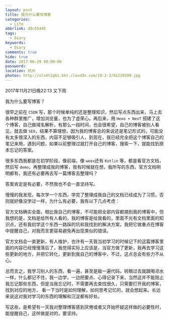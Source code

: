 ```yaml
---
layout: post
title: 我为什么要写博客
categories:
  - Life
abbrlink: d8c55445
tags:
  - Diary
keywords:
  - Diary
comments: true
hide: true
date: 2017-06-29 00:00:00
password:
location: 杭州
photos: http://olx4t2q6z.bkt.clouddn.com/18-2-3/61219199.jpg
---
```


2017年11月21日晚22:13   又下雨

<!--more-->

我为什么要写博客？

很早之前在 `CSDN` 写，那个时候单纯的还是整理知识，然后写点东西出来，马上去各种群里推广，增加浏览量，也为了虚荣心。再后来，用 `Hexo + NexT` 搭建了这个博客，自己做域名解析，有那么一段时间，也会很希望，自己的博客被别人看见，就去做 `SEO`，结果不算理想，因为我的博客总的来说还是笔记形式的，可能没有太多很深入的东西，内容不足够吸引人，到现在，我已经完全把这个博客自己的笔记来用，遇到问题，如果以前整理过就打开自己的博客，搜索一下，就能找到原本忘记的答案。

很多东西我都是在初学阶段，像前端，像 `weex`还有 `Kotlin` 等，都是看官方文档，然后写 `demo`，再整理成我的博客，我有时候就在想，我所写的东西，官方文档明明都有，我还有必要再去写一篇博客去整理吗？

答案肯定是有必要，不然我也不会一直坚持写。

慢慢的我发现，每次学一个东西，学完了整理成我自己的文档已经成为了习惯，否则就好像没学过一样，为什么有必要，我有以下几点考虑：

官方文档确实全面，相比我自己的博客，不可能把全部内容都摘到我的博客中，但我想的是，文档是给所有人看的，我的博客是给我看的，里面不光有文档里面的知识点，还有我初学这个东西一路踩的坑和我找到的解决方案，我把它做重点在博客中提醒自己，对我而言更容易避免再出现类似的错误。

官方文档会一直更新，有人维护，也许有一天我当初学习的时候记下的这篇博客里面的内容已经慢慢落后了，我觉得实际上应该是，当官方做了更新，我再去学习这些更新的地方，并把它转化，更新到我自己的博客中，不过，这点总会有些力不从心。

总而言之，我学习别人的东西，看一遍，甚至是敲一遍代码，转眼过去就跟喝凉水一样，什么都记不住，我一边学，一边把要点、心得记录下来，当然这并不能阻止我忘记那些东西，但是当我忘记时，不需要再去查找很久，只需要打开我的博客，找到对应的地方， 看一下当时是如何理解，如何思考记忆的，就会想起来。长远来说这对我对学习的东西的理解和沉淀都有好处。

写这些，是希望有一天我对整理博客感到厌倦或者又开始怀疑这样做的必要性时，能提醒自己，这样做是对的，要坚持。